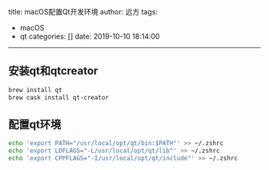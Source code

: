 title: macOS配置Qt开发环境
author: 远方
tags:
  - macOS
  - qt
categories: []
date: 2019-10-10 18:14:00
---
## 安装qt和qtcreator
```bash
brew install qt
brew cask install qt-creator
```
## 配置qt环境
```bash
echo 'export PATH="/usr/local/opt/qt/bin:$PATH"' >> ~/.zshrc
echo 'export LDFLAGS="-L/usr/local/opt/qt/lib"' >> ~/.zshrc
echo 'export CPPFLAGS="-I/usr/local/opt/qt/include"' >> ~/.zshrc
```
